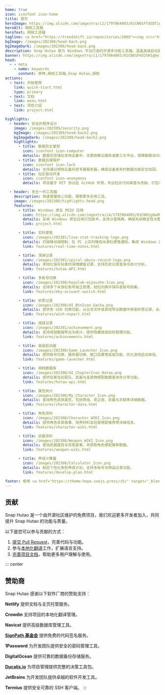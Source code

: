 ```yaml
---
home: true
icon: iconfont icon-home
title: 首页
heroImage: https://img.alicdn.com/imgextra/i2/1797064093/O1CN01FTdSDT1g6e7p1HAv6_!!1797064093.png_.webp
heroAlt: 胡桃工具箱
heroText: 胡桃工具箱
tagline: <a href="https://trendshift.io/repositories/2009"><img src="https://trendshift.io/api/badge/repositories/2009" alt="trend"/></a><br>实用的开源多功能原神工具箱 🧰
bgImage: /images/202308/head-back.png
bgImageDark: /images/202308/head-back.png
description: Snap Hutao 是为 Windows 平台打造的开源多功能工具箱，涵盖高级启动器、祈愿记录导出、实时便笺等功能，全面提升桌面端玩家的游戏体验。
banner: https://img.alicdn.com/imgextra/i1/1797064093/O1CN01FkOS5H1g6e1z8LCaD_!!1797064093.png
head:
  - - meta
    - name: keywords
      content: 原神,胡桃工具箱,Snap Hutao,胡桃
actions:
  - text: 开始使用
    link: quick-start.html
    type: primary
  - text: 文档
    link: menu.html
  - text: 项目介绍
    link: project.html

highlights:
  - header: 安全的程序设计
    image: /images/202309/security.png
    bgImage: /images/202309/head-back2.png
    bgImageDark: /images/202309/head-back2.png
    highlights:
      - title: 数据完全掌控
        icon: iconfont icon-computer
        details: 数据仅存储在本地设备中，无需依赖云服务或第三方平台，保障数据访问的自主性。
      - title: 数据云端保护
        icon: iconfont icon-lock
        details: 支持通过胡桃云备份至专属服务器，确保设备丢失时数据也能安全找回。
      - title: 社区驱动开发
        icon: iconfont icon-anonymous
        details: 项目基于 MIT 协议在 GitHub 开源，欢迎社区代码审查与贡献。打包与发布全流程通过自动化流水线完成，无人工干预，确保安全性与一致性。

  - header: 多合一的工具箱
    description: 快速掌握核心功能，探索更多实用工具。
    image: /images/202308/highlights-head.png
    features:
      - title: Windows 原生 MSIX 应用
        icon: https://img.alicdn.com/imgextra/i4/1797064093/O1CN01gOw0Nk1g6e0yjfAlD_!!1797064093.png_.webp
        details: 采用 Windows 原生应用打包技术，支持沙盒隔离，确保系统稳定性与整洁性。
        link: project.html

      - title: 实时便笺
        icon: /images/202301/live-stat-tracking-logo.png
        details: 打破移动端限制，在 PC 上实时接收米游社便笺通知，集成 Windows 原生通知功能。
        link: features/real-time-notes.html

      - title: 深渊记录
        icon: /images/202301/spiral-abyss-record-logo.png
        details: 本地化保存玩家的深境螺旋记录，支持历史记录查询与统计分析。
        link: features/hutao-API.html

      - title: 多账号切换
        icon: /images/202308/hoyolab-miyoushe-Icon.png
        details: 支持多个米游社账号独立管理，轻松切换并保存各账号档案。
        link: features/mhy-account-switch.html

      - title: 祈愿记录
        icon: /images/202308/UI_BtnIcon_Gacha.png
        details: 提供多 UID 切换功能，从日志文件或其他导出数据中获取祈愿记录，永久保存。
        link: features/wish-export.html

      - title: 成就记录
        icon: /images/202301/achievement.png
        details: 支持成就数据导出与统计，提供隐藏成就目标管理功能。
        link: features/achievements.html

      - title: 高级启动器
        icon: /images/202308/Game_Launcher_Icon.png
        details: 提供账号切换、服务器切换、窗口设置等高级功能，优化游戏启动体验。
        link: features/game-launcher.html

      - title: 胡桃数据库
        icon: /images/202308/UI_ChapterIcon_Hutao.png
        details: 提供玩家社区配队、武器与圣遗物搭配数据查询与分享功能。
        link: features/hutao-api.html

      - title: 属性统计
        icon: /images/202308/My_Character_Icon.png
        details: 查询角色具体属性，包括等级、命之座、武器与天赋等详细数据。
        link: features/character-data.html

      - title: 角色资料
        icon: /images/202308/Character_WIKI_Icon.png
        details: 提供角色背景故事、培养材料及玩家搭配推荐等详细信息。
        link: features/character-wiki.html

      - title: 武器资料
        icon: /images/202308/Weapon_WIKI_Icon.png
        details: 查询武器属性与背景故事，并获取角色搭配推荐数据。
        link: features/weapon-wiki.html

      - title: 养成计算器
        icon: /images/202308/Calculator_Icon.png
        details: 制定个性化角色养成计划，支持多账号与物品记录功能。
        link: features/develop-plan.html

footer: 使用 <a href="https://theme-hope.vuejs.press/zh/" target="_blank">VuePress Theme Hope</a> 主题构建 | 以开源社区力量为原神 PC 端玩家提供极致的游戏体验
---
```


## 贡献

Snap Hutao 是一个由开源社区维护的免费项目，我们欢迎更多开发者加入，共同提升 Snap Hutao 的功能与质量。

以下是您可以参与贡献的方式：

1. [提交 Pull Request](https://github.com/DGP-Studio/Snap.Hutao/pulls)，完善代码与功能。
2. 参与[本地化翻译](i18n.md)工作，扩展语言支持。
3. [完善项目文档](https://github.com/DGP-Studio/Snap.Hutao.Docs)，帮助更多用户理解与使用。

<!-- @include: star-request.md -->

::: center

## 赞助商

Snap Hutao 感谢以下软件厂商的赞助支持：

<SponsorList />

**Netlify** 提供文档与主页托管服务。

**Crowdin** 支持项目的本地化翻译管理。

**Navicat** 提供高级数据库管理工具。

[**SignPath 基金会**](https://signpath.org/) 提供免费的代码签名服务。

**1Password** 为开发团队提供安全的密码管理工具。

**DigitalOcean** 提供可靠的数据备份存储服务。

[**Ducalis.io**](https://hi.ducalis.io/) 为项目管理提供完整的决策工具包。

**JetBrains** 为开发团队提供卓越的软件开发工具。

**Termius** 提供安全可靠的 SSH 客户端。
:::
